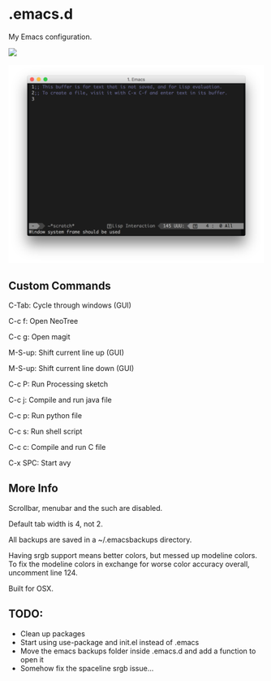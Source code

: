 # .emacs.d
My Emacs configuration.

<img src="https://github.com/eccentricayman/.emacs.d/blob/master/Screenshots.png"></img>

<img src="https://github.com/eccentricayman/.emacs.d/blob/master/Screenshots/emacs-term.png"></img>

## Custom Commands

C-Tab: Cycle through windows (GUI)

C-c f: Open NeoTree

C-c g: Open magit

M-S-up: Shift current line up (GUI)

M-S-up: Shift current line down (GUI)

C-c P: Run Processing sketch

C-c j: Compile and run java file

C-c p: Run python file

C-c s: Run shell script

C-c c: Compile and run C file

C-x SPC: Start avy

## More Info
Scrollbar, menubar and the such are disabled.

Default tab width is 4, not 2.

All backups are saved in a ~/.emacsbackups directory.

Having srgb support means better colors, but messed up modeline colors. To fix the modeline colors in exchange for worse color accuracy overall, uncomment line 124.

Built for OSX.

## TODO:
 - Clean up packages
 - Start using use-package and init.el instead of .emacs
 - Move the emacs backups folder inside .emacs.d and add a function to open it
 - Somehow fix the spaceline srgb issue...

